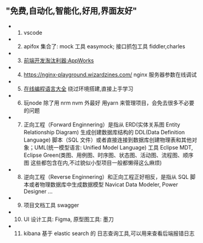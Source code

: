 
## "免费,自动化,智能化,好用,界面友好"
- 1. vscode
- 2. apifox 集合了: mock 工具 easymock;  接口抓包工具 fiddler,charles
- 3. [前端开发淘汰利器:AppWorks](https://appworks.site/pack/about.html)
- 4. https://nginx-playground.wizardzines.com/  nginx 服务器参数在线调试
- 5. [在线编程语言大全](https://www.tutorialspoint.com/codingground.htm) 绕过环境搭建,直接上手学习
- 6. 玩node 除了用 nrm nvm 外最好 用yarn 来管理项目，会免去很多不必要的问题
- 7. 正向工程（Forward Enginnering）是指从 ERD(实体关系图 Entity Relationship Diagram) 生成创建数据库结构的 DDL(Data Definition Language) 脚本（SQL 文件）或者直接连接到数据库创建物理表和其他对象；UML(统一模型语言: Unified Model Language) 工具 Eclipse MDT, Eclipse Green(类图、用例图、时序图、状态图、活动图、流程图、顺序图 这些都包含在内,不过貌似小型项目一般都懒得这么麻烦)
- 8.  逆向工程（Reverse Enginnering）和正向工程正好相反，是指从 SQL 脚本或者物理数据库中生成数据模型 Navicat Data Modeler, Power Designer ...
- 9.  项目文档工具 swagger
- 10. UI 设计工具: Figma, 原型图工具: 墨刀
- 11. kibana 基于 elastic search 的 日志查询工具,可以用来查看后端报错日志
